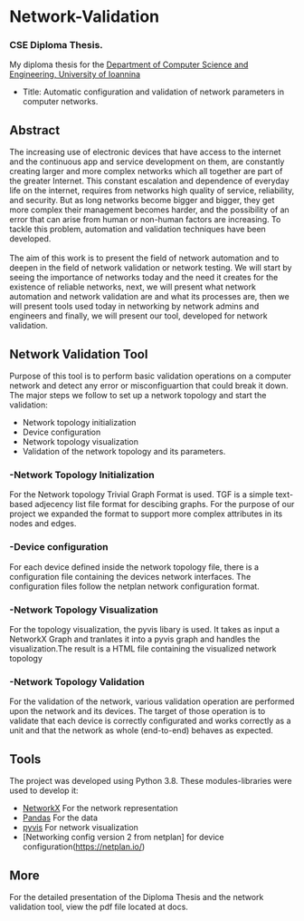 # Network-Validation
### CSE Diploma Thesis. <br>
My diploma thesis for the [Department of Computer Science and Engineering, University of Ioannina](https://www.cse.uoi.gr/) 
- Title: Automatic configuration and validation of network parameters in computer networks. 

## Abstract
The increasing use of electronic devices that have access to the internet and the continuous app and service development on them, are constantly creating larger and more complex networks which all together are part of the greater Internet. This constant escalation and dependence of everyday life on the internet, requires from networks high quality of service, reliability, and security. But as long networks become bigger and bigger, they get more complex their management becomes harder, and the possibility of an error that can arise from human or non-human factors are increasing. To tackle this problem, automation and validation techniques have been developed. <br> <br>
The aim of this work is to present the field of network automation and to deepen in the field of network validation or network testing. We will start by seeing the importance of networks today and the need it creates for the existence of reliable networks, next, we will present what network automation and network validation are and what its processes are, then we will present tools used today in networking by network admins and engineers and finally, we will present our tool, developed for network validation.


## Network Validation Tool
Purpose of this tool is to perform basic validation operations on a computer network and detect any error or misconfiguartion that could break it down. The major steps we follow to set up a network topology and start the validation:<br>
- Network topology initialization
- Device configuration
- Network topology visualization
- Validation of the network topology and its parameters.

### -Network Topology Initialization
For the Network topology Trivial Graph Format is used. TGF is a simple text-based adjecency list file format for descibing graphs. For the purpose of our project we expanded the format to support more complex attributes in its nodes and edges.
### -Device configuration
For each device defined inside the network topology file, there is a configuration file containing the devices network interfaces. The configuration files follow the netplan network configuration format.
### -Network Topology Visualization
For the topology visualization, the pyvis libary is used. It takes as input a NetworkX Graph and tranlates it into a pyvis graph and handles the visualization.The result is a HTML file containing the visualized network topology
### -Network Topology Validation
For the validation of the network, various validation operation are performed upon the network and its devices. The target of those operation is to validate that each device is correctly configurated and works correctly as a unit and that the network as whole (end-to-end) behaves as expected.


## Tools
The project was developed using Python 3.8. These modules-libraries were used to develop it:
- [NetworkX](https://networkx.org/) For the network representation
- [Pandas](https://pandas.pydata.org/)  For the data
- [pyvis](https://pyvis.readthedocs.io/en/latest/) For network visualization
- [Networking config version 2 from netplan] for device configuration(https://netplan.io/)
## More
For the detailed presentation of the Diploma Thesis and the network validation tool, view the pdf file located at docs.
